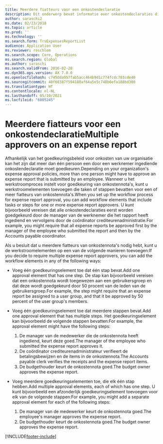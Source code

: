 ```yaml
---
title: Meerdere fiatteurs voor een onkostendeclaratie
description: Dit onderwerp bevat informatie over onkostendeclaraties die door meerdere personen moeten worden goedgekeurd.
author: saraschi2
ms.date: 02/23/2018
ms.topic: article
ms.prod: ''
ms.technology: ''
ms.search.form: TrvExpensesReportList
audience: Application User
ms.reviewer: roschlom
ms.search.scope: Core, Operations
ms.search.region: Global
ms.author: saraschi
ms.search.validFrom: 2016-02-28
ms.dyn365.ops.version: AX 7.0.0
ms.openlocfilehash: c745dda957fab5acc464b9d1c774fcdc783cde40
ms.sourcegitcommit: 40f68387f594180af64a5e5c748b6efa188bd300
ms.translationtype: HT
ms.contentlocale: nl-NL
ms.lasthandoff: 05/10/2021
ms.locfileid: "6005245"
---
```

# <a name="multiple-approvers-on-an-expense-report"></a><span data-ttu-id="e26b1-103">Meerdere fiatteurs voor een onkostendeclaratie</span><span class="sxs-lookup"><span data-stu-id="e26b1-103">Multiple approvers on an expense report</span></span>

<span data-ttu-id="e26b1-104">Afhankelijk van het goedkeuringsbeleid voor onkosten van uw organisatie kan het zijn dat meer dan één persoon een door een werknemer ingediende onkostendeclaratie moet goedkeuren.</span><span class="sxs-lookup"><span data-stu-id="e26b1-104">Depending on your organization's expense approval policies, more than one person might have to approve an expense report that is submitted by an employee.</span></span> <span data-ttu-id="e26b1-105">Wanneer u het werkstroomproces instelt voor goedkeuring van onkostennota's, kunt u werkstroomelementen toevoegen die taken of stappen bevatten voor een of meer fiatteurs van onkostennota's.</span><span class="sxs-lookup"><span data-stu-id="e26b1-105">When you set up the workflow process for expense report approval, you can add workflow elements that include tasks or steps for one or more expense report approvers.</span></span> <span data-ttu-id="e26b1-106">U kunt bijvoorbeeld vereisen dat alle onkostendeclaraties eerst worden goedgekeurd door de manager van de werknemer die het rapport heeft ingediend en vervolgens door de coördinator crediteurenadministratie.</span><span class="sxs-lookup"><span data-stu-id="e26b1-106">For example, you might require that all expense reports be approved first by the manager of the employee who submitted the report and then by the Accounts payable coordinator.</span></span>

<span data-ttu-id="e26b1-107">Als u besluit dat u meerdere fiatteurs van onkostennota's nodig hebt, kunt u de werkstroomelementen op een van de volgende manieren toevoegen:</span><span class="sxs-lookup"><span data-stu-id="e26b1-107">If you decide to require multiple expense report approvers, you can add the workflow elements in any of the following ways:</span></span>

- <span data-ttu-id="e26b1-108">Voeg één goedkeuringselement toe dat één stap bevat.</span><span class="sxs-lookup"><span data-stu-id="e26b1-108">Add one approval element that has one step.</span></span> <span data-ttu-id="e26b1-109">De stap kan bijvoorbeeld vereisen dat een onkostennota wordt toegewezen aan een gebruikersgroep en dat deze wordt goedgekeurd door 50 procent van de leden van de gebruikersgroep.</span><span class="sxs-lookup"><span data-stu-id="e26b1-109">For example, the step might require that an expense report be assigned to a user group, and that it be approved by 50 percent of the user group's members.</span></span>
- <span data-ttu-id="e26b1-110">Voeg één goedkeuringselement toe dat meerdere stappen bevat.</span><span class="sxs-lookup"><span data-stu-id="e26b1-110">Add one approval element that has multiple steps.</span></span> <span data-ttu-id="e26b1-111">Het goedkeuringselement kan bijvoorbeeld de volgende stappen bevatten:</span><span class="sxs-lookup"><span data-stu-id="e26b1-111">For example, the approval element might have the following steps:</span></span>

    1. <span data-ttu-id="e26b1-112">De manager van de medewerker die de onkostennota heeft ingediend, keurt deze goed.</span><span class="sxs-lookup"><span data-stu-id="e26b1-112">The manager of the employee who submitted the expense report approves it.</span></span>
    2. <span data-ttu-id="e26b1-113">De coördinator crediteurenadministrateur verifieert de betalingsbewijzen en de items in de onkostennota.</span><span class="sxs-lookup"><span data-stu-id="e26b1-113">The Accounts payable clerk verifies the receipts and the expense report items.</span></span>
    3. <span data-ttu-id="e26b1-114">De budgethouder keurt de onkostennota goed.</span><span class="sxs-lookup"><span data-stu-id="e26b1-114">The budget owner approves the expense report.</span></span>

- <span data-ttu-id="e26b1-115">Voeg meerdere goedkeuringselementen toe, die elk één stap hebben.</span><span class="sxs-lookup"><span data-stu-id="e26b1-115">Add multiple approval elements, each of which has one step.</span></span> <span data-ttu-id="e26b1-116">U kunt bijvoorbeeld een afzonderlijk goedkeuringselement toevoegen voor elk van de volgende stappen:</span><span class="sxs-lookup"><span data-stu-id="e26b1-116">For example, you might add a separate approval element for each of the following steps:</span></span>

    1. <span data-ttu-id="e26b1-117">De manager van de medewerker keurt de onkostennota goed.</span><span class="sxs-lookup"><span data-stu-id="e26b1-117">The employee's manager approves the expense report.</span></span>
    2. <span data-ttu-id="e26b1-118">De budgethouder keurt de onkostennota goed.</span><span class="sxs-lookup"><span data-stu-id="e26b1-118">The budget owner approves the expense report.</span></span>


[!INCLUDE[footer-include](../includes/footer-banner.md)]